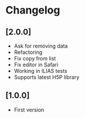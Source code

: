 # Changelog

## [2.0.0]
- Ask for removing data
- Refactoring
- Fix copy from list
- Fix editor in Safari
- Working in ILIAS tests
- Supports latest H5P library

## [1.0.0]
- First version
